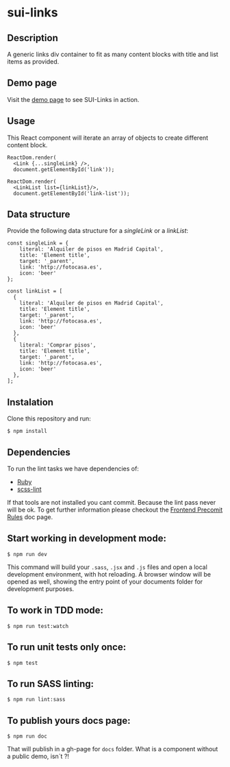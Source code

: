 # sui-links

## Description
A generic links div container to fit as many content blocks with title and list items as provided.

## Demo page
Visit the [demo page](http://sui-components.github.io/sui-links/) to see SUI-Links in action.

## Usage
This React component will iterate an array of objects to create different content block.

```
ReactDom.render(
  <Link {...singleLink} />,
  document.getElementById('link'));

ReactDom.render(
  <LinkList list={linkList}/>,
  document.getElementById('link-list'));

```

## Data structure
Provide the following data structure for a *singleLink* or a *linkList*:

```
const singleLink = {
    literal: 'Alquiler de pisos en Madrid Capital',
    title: 'Element title',
    target: '_parent',
    link: 'http://fotocasa.es',
    icon: 'beer'
};

const linkList = [
  {
    literal: 'Alquiler de pisos en Madrid Capital',
    title: 'Element title',
    target: '_parent',
    link: 'http://fotocasa.es',
    icon: 'beer'
  },
  {
    literal: 'Comprar pisos',
    title: 'Element title',
    target: '_parent',
    link: 'http://fotocasa.es',
    icon: 'beer'
  },
];
```

## Instalation
Clone this repository and run:
```
$ npm install
```

## Dependencies

To run the lint tasks we have dependencies of:

* [Ruby](https://www.ruby-lang.org/en/downloads/)
* [scss-lint](https://github.com/brigade/scss-lint)

If that tools are not installed you cant commit. Because the lint pass never will be ok.
To get further information please checkout the [Frontend Precomit Rules](https://github.com/scm-spain/frontend-pre-commit-rules) doc page.

## Start working in development mode:
```
$ npm run dev
```
This command will build your `.sass`, `.jsx` and `.js` files and open a local development environment, with hot reloading. A browser window will be opened as well, showing the entry point of your documents folder for development purposes.

## To work in TDD mode:
```
$ npm run test:watch
```
## To run unit tests only once:
```
$ npm test
```

## To run SASS linting:
```
$ npm run lint:sass
```

## To publish yours docs page:
```
$ npm run doc
```

That will publish in a gh-page for `docs` folder.
What is a component without a public demo, isn´t ?!


